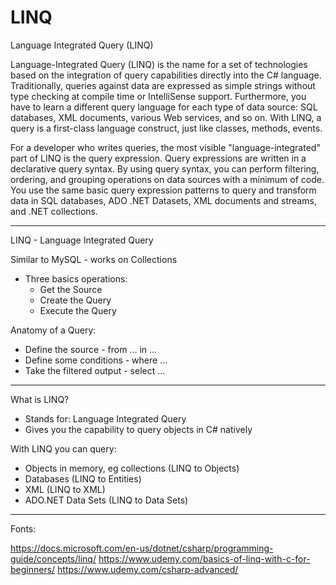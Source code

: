 ﻿# LINQ

Language Integrated Query (LINQ)

Language-Integrated Query (LINQ) is the name for a set of technologies based on the integration of query capabilities directly
into the C# language. Traditionally, queries against data are expressed as simple strings without type checking at compile time
or IntelliSense support. Furthermore, you have to learn a different query language for each type of data source: SQL databases,
XML documents, various Web services, and so on. With LINQ, a query is a first-class language construct, just like classes,
methods, events.

For a developer who writes queries, the most visible "language-integrated" part of LINQ is the query expression. Query
expressions are written in a declarative query syntax. By using query syntax, you can perform filtering, ordering, and
grouping operations on data sources with a minimum of code. You use the same basic query expression patterns to query and
transform data in SQL databases, ADO .NET Datasets, XML documents and streams, and .NET collections.

-------------------------------------------------------------------------------------------------------------

LINQ - Language Integrated Query

Similar to MySQL - works on Collections
- Three basics operations:
	- Get the Source
	- Create the Query
	- Execute the Query

Anatomy of a Query:
- Define the source - from ... in ...
- Define some conditions - where ...
- Take the filtered output - select ...

-------------------------------------------------------------------------------------------------------------

What is LINQ?
- Stands for: Language Integrated Query
- Gives you the capability to query objects in C# natively

With LINQ you can query:
- Objects in memory, eg collections (LINQ to Objects)
- Databases (LINQ to Entities)
- XML (LINQ to XML)
- ADO.NET Data Sets (LINQ to Data Sets)


-------------------------------------------------------------------------------------------------------------
Fonts:

https://docs.microsoft.com/en-us/dotnet/csharp/programming-guide/concepts/linq/
https://www.udemy.com/basics-of-linq-with-c-for-beginners/
https://www.udemy.com/csharp-advanced/
